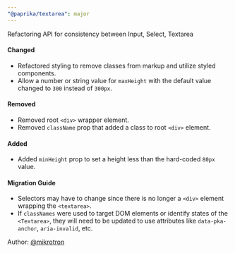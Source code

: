 ```yaml
---
"@paprika/textarea": major
---
```


Refactoring API for consistency between Input, Select, Textarea

#### Changed

- Refactored styling to remove classes from markup and utilize styled components.
- Allow a number or string value for `maxHeight` with the default value changed to `300` instead of `300px`.

#### Removed

- Removed root `<div>` wrapper element.
- Removed `className` prop that added a class to root `<div>` element.

#### Added

- Added `minHeight` prop to set a height less than the hard-coded `80px` value.

#### Migration Guide

- Selectors may have to change since there is no longer a `<div>` element wrapping the `<textarea>`.
- If `classNames` were used to target DOM elements or identify states of the `<Textarea>`, they will need to be updated to use attributes like `data-pka-anchor`, `aria-invalid`, etc.

Author: [@mikrotron](https://github.com/mikrotron)
